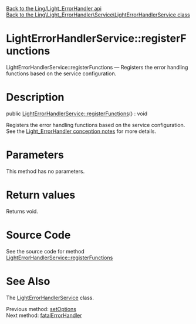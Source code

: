 [Back to the Ling/Light_ErrorHandler api](https://github.com/lingtalfi/Light_ErrorHandler/blob/master/doc/api/Ling/Light_ErrorHandler.md)<br>
[Back to the Ling\Light_ErrorHandler\Service\LightErrorHandlerService class](https://github.com/lingtalfi/Light_ErrorHandler/blob/master/doc/api/Ling/Light_ErrorHandler/Service/LightErrorHandlerService.md)


LightErrorHandlerService::registerFunctions
================



LightErrorHandlerService::registerFunctions — Registers the error handling functions based on the service configuration.




Description
================


public [LightErrorHandlerService::registerFunctions](https://github.com/lingtalfi/Light_ErrorHandler/blob/master/doc/api/Ling/Light_ErrorHandler/Service/LightErrorHandlerService/registerFunctions.md)() : void




Registers the error handling functions based on the service configuration.
See the [Light_ErrorHandler conception notes](https://github.com/lingtalfi/Light_ErrorHandler/blob/master/doc/pages/conception-notes.md) for more details.




Parameters
================

This method has no parameters.


Return values
================

Returns void.








Source Code
===========
See the source code for method [LightErrorHandlerService::registerFunctions](https://github.com/lingtalfi/Light_ErrorHandler/blob/master/Service/LightErrorHandlerService.php#L83-L101)


See Also
================

The [LightErrorHandlerService](https://github.com/lingtalfi/Light_ErrorHandler/blob/master/doc/api/Ling/Light_ErrorHandler/Service/LightErrorHandlerService.md) class.

Previous method: [setOptions](https://github.com/lingtalfi/Light_ErrorHandler/blob/master/doc/api/Ling/Light_ErrorHandler/Service/LightErrorHandlerService/setOptions.md)<br>Next method: [fatalErrorHandler](https://github.com/lingtalfi/Light_ErrorHandler/blob/master/doc/api/Ling/Light_ErrorHandler/Service/LightErrorHandlerService/fatalErrorHandler.md)<br>


